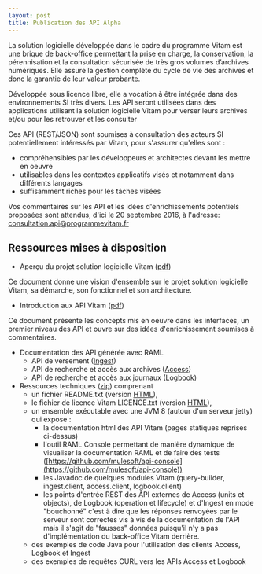 ```yaml
---
layout: post
title: Publication des API Alpha
---
```


La solution logicielle développée dans le cadre du programme Vitam est une brique de 
back-office permettant la prise en charge, la conservation, la pérennisation et la 
consultation sécurisée de très gros volumes d’archives numériques. Elle assure la 
gestion complète du cycle de vie des archives et donc la garantie de leur valeur probante.

Développée sous licence libre, elle a vocation à être intégrée dans des environnements 
SI très divers. Les API seront utilisées dans des applications utilisant la solution 
logicielle Vitam pour verser leurs archives et/ou pour les retrouver et les consulter

Ces API (REST/JSON) sont soumises à consultation des acteurs SI potentiellement 
intéressés par Vitam, pour s'assurer qu'elles sont :

* compréhensibles par les développeurs et architectes devant les mettre en oeuvre
* utilisables dans les contextes applicatifs visés et notamment dans différents langages
* suffisamment riches pour les tâches visées

Vos commentaires sur les API et les idées d'enrichissements potentiels proposées sont attendus, d'ici le 20 septembre 2016, à l'adresse:
[consultation.api@programmevitam.fr](mailto:consultation.api@programmevitam.fr)

## Ressources mises à disposition

* Aperçu du projet solution logicielle Vitam ([pdf](/ressources/API-Alpha/20160718_NP_VITAM_presentation_solution_logicielle_V1.0.pdf))

Ce document donne une vision d'ensemble sur le projet solution logicielle Vitam, sa démarche, son fonctionnel et son architecture. 

* Introduction aux API Vitam ([pdf](/ressources/API-Alpha/20160718_NP_VITAM_introduction-aux-API-Vitam-alpha-V1.0.pdf))

Ce document présente les concepts mis en oeuvre dans les interfaces, un premier niveau des API et ouvre sur des idées d'enrichissement soumises à commentaires. 

* Documentation des API générée avec RAML
	* API de versement ([Ingest](/ressources/API-Alpha/ingest.html))
	* API de recherche et accès aux archives ([Access](/ressources/API-Alpha/access.html))
	* API de recherche et accès aux journaux ([Logbook](/ressources/API-Alpha/logbook.html))
* Ressources techniques ([zip](/ressources/API-Alpha/Vitam-API-Alpha-07-2016.zip)) comprenant
	* un fichier README.txt (version [HTML](/ressources/API-Alpha/Readme)),
	* le fichier de licence Vitam LICENCE.txt (version [HTML](/ressources/API-Alpha/LICENCE)),
	* un ensemble exécutable avec une JVM 8 (autour d'un serveur jetty) qui expose :
		* la documentation html des API Vitam (pages statiques reprises ci-dessus)
		* l'outil RAML Console permettant de manière dynamique de visualiser la documentation RAML et de faire des tests ([https://github.com/mulesoft/api-console](https://github.com/mulesoft/api-console))
		* les Javadoc de quelques modules Vitam (query-builder, ingest.client, access.client, logbook.client)
		* les points d'entrée REST des API externes de Access (units et objects), de Logbook (operation et lifecycle) et d'Ingest en mode "bouchonné" c'est à dire que les réponses renvoyées par le serveur sont correctes vis à vis de la documentation de l'API mais il s'agit de "fausses" données puisqu'il n'y a pas d'implémentation du back-office Vitam derrière.
	* des exemples de code Java pour l'utilisation des clients Access, Logbook et Ingest
	* des exemples de requêtes CURL vers les APIs Access et Logbook

